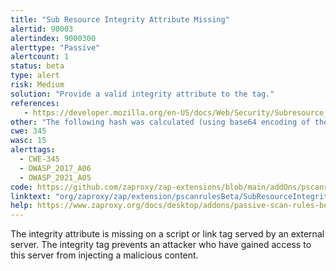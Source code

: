 ```yaml
---
title: "Sub Resource Integrity Attribute Missing"
alertid: 90003
alertindex: 9000300
alerttype: "Passive"
alertcount: 1
status: beta
type: alert
risk: Medium
solution: "Provide a valid integrity attribute to the tag."
references:
   - https://developer.mozilla.org/en-US/docs/Web/Security/Subresource_Integrity
other: "The following hash was calculated (using base64 encoding of the output of the hash algorithm: SHA-384) for the script in question sha384-PJww2fZl501RXIQpYNSkUcg6ASX9Pec5LXs3IxrxDHLqWK7fzfiaV2W/kCr5Ps8G"
cwe: 345
wasc: 15
alerttags: 
  - CWE-345
  - OWASP_2017_A06
  - OWASP_2021_A05
code: https://github.com/zaproxy/zap-extensions/blob/main/addOns/pscanrulesBeta/src/main/java/org/zaproxy/zap/extension/pscanrulesBeta/SubResourceIntegrityAttributeScanRule.java
linktext: "org/zaproxy/zap/extension/pscanrulesBeta/SubResourceIntegrityAttributeScanRule.java"
help: https://www.zaproxy.org/docs/desktop/addons/passive-scan-rules-beta/#id-90003
---
```

The integrity attribute is missing on a script or link tag served by an external server. The integrity tag prevents an attacker who have gained access to this server from injecting a malicious content.
